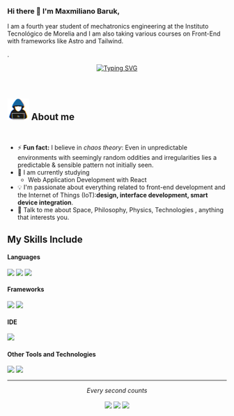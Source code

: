 ### Hi there 👋 I'm Maxmiliano Baruk,

I am a fourth year student of mechatronics engineering at the Instituto Tecnológico de Morelia and I am also taking various courses on Front-End with frameworks like Astro and Tailwind.
<!--  -->.
<p align="center">
 <a href="https://git.io/typing-svg"><img src="https://readme-typing-svg.herokuapp.com?font=Fira+Code&pause=1000&width=435&lines=Every+seconds+count;Maximiliano+Baruk;Student+of+mechatronics+engineering;Front-end+developer" alt="Typing SVG" /></a>
</p>


<br>



	
## <picture><img src = "https://github.com/0xAbdulKhalid/0xAbdulKhalid/raw/main/assets/mdImages/about_me.gif" width = 50px></picture> **About me**



<br>

- ⚡ **Fun fact:** I believe in *chaos theory*: Even in unpredictable environments with seemingly random oddities and irregularities lies a predictable & sensible pattern not initially seen.
- 🔭 I am currently studying
	- Web Application Development with React 
- 💡 I'm passionate about everything related to front-end development and the Internet of Things (IoT):**design, interface development, smart device integration**.
- 💬 Talk to me about Space, Philosophy, Physics, Technologies , anything that interests you.
## My Skills Include

<h4> Languages </h4>
<span> 
  <img src="https://img.shields.io/badge/HTML5-E34F26?style=for-the-badge&logo=html5&logoColor=white">
  <img src="https://img.shields.io/badge/CSS3-1572B6?style=for-the-badge&logo=css3&logoColor=white">
  <img src="https://img.shields.io/badge/JavaScript-F7DF1E?style=for-the-badge&logo=javascript&logoColor=black">
</span>

<h4> Frameworks </h4>
<span>
  <img src="https://img.shields.io/badge/Tailwind-777BB4?style=for-the-badge&logo=Tailwind&logoColor=white" >
  <img src="https://img.shields.io/badge/astro-E34F26?style=for-the-badge&logo=astro&logoColor=black" >
</span>


<h4> IDE </h4>
<span>
<img src="https://img.shields.io/badge/Visual_Studio_Code-0078D4?style=for-the-badge&logo=visual%20studio%20code&logoColor=white">


<h4> Other Tools and Technologies </h4>
<span>
  <img src="https://img.shields.io/badge/Git-F05032?style=for-the-badge&logo=git&logoColor=white">
  <img src="https://img.shields.io/badge/Raspberry-FF0000?style=for-the-badge&logo=RaspBerry&logoColor=white">

</span>




    

<hr>
<p align="center">
   <i>Every second counts</i>
   <br>
<br>	
<a target="_blank" href="https://www.linkedin.com/in/maximiliano-rosas/"><img src="https://img.shields.io/badge/-LinkedIn-0077B5?style=for-the-badge&logo=Linkedin&logoColor=white"></img></a>
<a target="_blank" href="mailto:maxibaruk55121gmail.com"><img src="https://img.shields.io/badge/-Gmail-D14836?style=for-the-badge&logo=Gmail&logoColor=white"></img></a>
<a target="_blank" href="https://www.instagram.com/matzi.rosas/"><img src="https://img.shields.io/badge/-Instagram-FF8000?style=for-the-badge&logo=Instagram&logoColor=white"></img></a>
<br>
</p>
